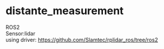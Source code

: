 # distante_measurement

ROS2  
Sensor:lidar  
using driver: https://github.com/Slamtec/rplidar_ros/tree/ros2  
